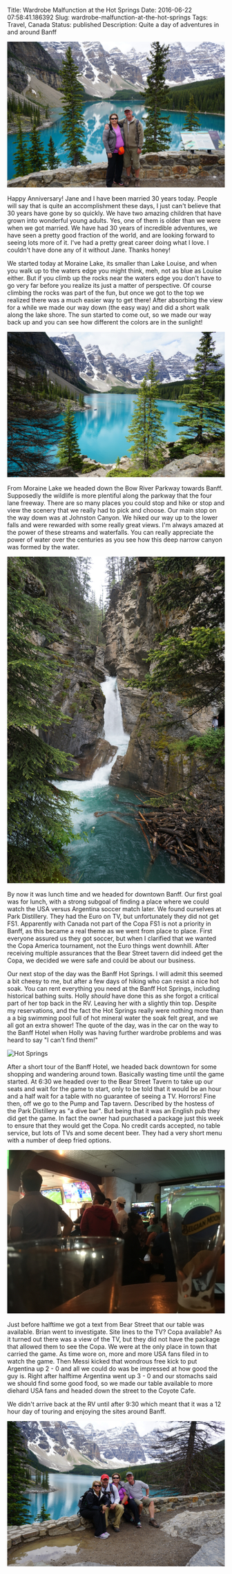 Title: Wardrobe Malfunction at the Hot Springs
Date: 2016-06-22 07:58:41.186392
Slug: wardrobe-malfunction-at-the-hot-springs
Tags:  Travel, Canada
Status: published
Description: Quite a day of adventures in and around Banff

![Moraine Lake](/images/Canada/anniversay_pic.jpeg)

Happy Anniversary!  Jane and I have been married 30 years today.  People will say that is quite an accomplishment these days, I just can't believe that 30 years have gone by so quickly.  We have two amazing children that have grown into wonderful young adults.  Yes, one of them is older than we were when we got married.  We have had 30 years of incredible adventures, we have seen a pretty good fraction of the world, and are looking forward to seeing lots more of it.  I've had a pretty great career doing what I love.  I couldn't have done any of it without Jane.  Thanks honey!

We started today at Moraine Lake, its smaller than Lake Louise, and when you walk up to the waters edge you might think, meh, not as blue as Louise either.  But if you climb up the rocks near the waters edge you don't have to go very far before you realize its just a matter of perspective.  Of course climbing the rocks was part of the fun, but once we got to the top we realized there was a much easier way to get there!  After absorbing the view for a while we made our way down (the easy way) and did a short walk along the lake shore.  The sun started to come out, so we made our way back up and you can see how different the colors are in the sunlight!

![Moraine Sun](/images/Canada/sunny_morraine.jpeg)

From Moraine Lake we headed down the Bow River Parkway towards Banff.  Supposedly the wildlife is more plentiful along the parkway that the four lane freeway.  There are so many places you could stop and hike or stop and view the scenery that we really had to pick and choose.  Our main stop on the way down was at Johnston Canyon.  We hiked our way up to the lower falls and were rewarded with some really great views.  I'm always amazed at the power of these streams and waterfalls.  You can really appreciate the power of water over the centuries as you see how this deep narrow canyon was formed by the water.

![Johnston Canyon](/images/Canada/johnston_canyon.jpeg)

By now it was lunch time and we headed for downtown Banff.  Our first goal was for lunch, with a strong subgoal of finding a place where we could watch the USA versus Argentina soccer match later.  We found ourselves at Park Distillery.  They had the Euro on TV, but unfortunately they did not get FS1.  Apparently with Canada not part of the Copa FS1 is not a priority in Banff, as this became a real theme as we went from place to place.  First everyone assured us they got soccer, but when I clarified that we wanted the Copa America tournament, not the Euro things went downhill.  After receiving multiple assurances that the Bear Street tavern did indeed get the Copa, we decided we were safe and could be about our business.

Our next stop of the day was the Banff Hot Springs.  I will admit this seemed a bit cheesy to me, but after a few days of hiking who can resist a nice hot soak.  You can rent everything you need at the Banff Hot Springs, including historical bathing suits.  Holly *should* have done this as she forgot a critical part of her top back in the RV.  Leaving her with a slightly thin top.  Despite my reservations, and the fact the Hot Springs really were nothing more than a a big swimming pool full of hot mineral water the soak felt great, and we all got an extra shower!  The quote of the day, was in the car on the way to the Banff Hotel when Holly was having further wardrobe problems and was heard to say "I can't find them!"

![Hot Springs](/images/Canyon/hot_springs.jpeg)

After a short tour of the Banff Hotel, we headed back downtown for some shopping and wandering around town.  Basically wasting time until the game started.  At 6:30 we headed over to the Bear Street Tavern to take up our seats and wait for the game to start, only to be told that it would be an hour and a half wait for a table with no guarantee of seeing a TV.  Horrors!  Fine then, off we go to the Pump and Tap tavern.  Described by the hostess of the Park Distillery as "a dive bar". But being that it was an English pub they did get the game. In fact the owner had purchased a package just this week to ensure that they would get the Copa.  No credit cards accepted, no table service, but lots of TVs and some decent beer.  They had a very short menu with a number of deep fried options.

![Pump and Tap](/images/Canada/pump_and_tap.jpeg)

Just before halftime we got a text from Bear Street that our table was available.  Brian went to investigate.  Site lines to the TV?  Copa available?  As it turned out there was a view of the TV, but they did not have the package that allowed them to see the Copa.  We were at the only place in town that carried the game.  As time wore on, more and more USA fans filed in to watch the game.  Then Messi kicked that wondrous free kick to put Argentina up 2 - 0 and all we could do was be impressed at how good the guy is.  Right after halftime Argentina went up 3 - 0 and our stomachs said we should find some good food, so we made our table available to more diehard USA fans and headed down the street to the Coyote Cafe.

We didn't arrive back at the RV until after 9:30 which meant that it was a 12 hour day of touring and enjoying the sites around Banff.

![Group](/images/Canada/group_photo.jpeg)
